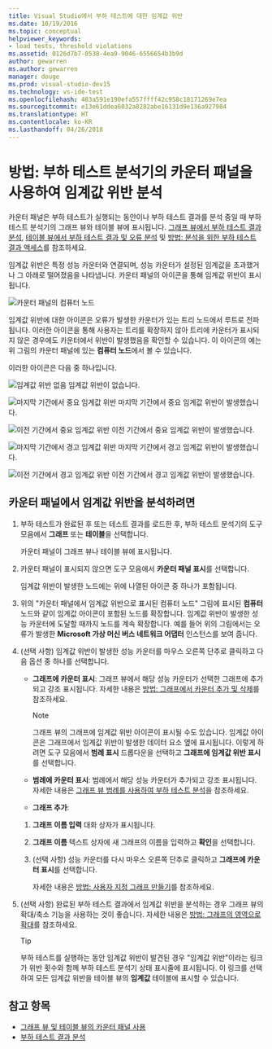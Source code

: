 ```yaml
---
title: Visual Studio에서 부하 테스트에 대한 임계값 위반
ms.date: 10/19/2016
ms.topic: conceptual
helpviewer_keywords:
- load tests, threshold violations
ms.assetid: 0126d7b7-0538-4ea9-9046-6556654b3b9d
author: gewarren
ms.author: gewarren
manager: douge
ms.prod: visual-studio-dev15
ms.technology: vs-ide-test
ms.openlocfilehash: 483a591e190efa557ffff42c958c18171269e7ea
ms.sourcegitcommit: e13e61ddea6032a8282abe16131d9e136a927984
ms.translationtype: HT
ms.contentlocale: ko-KR
ms.lasthandoff: 04/26/2018
---
```

# <a name="how-to-analyze-threshold-violations-using-the-counters-panel-in-load-test-analyzer"></a>방법: 부하 테스트 분석기의 카운터 패널을 사용하여 임계값 위반 분석

카운터 패널은 부하 테스트가 실행되는 동안이나 부하 테스트 결과를 분석 중일 때 부하 테스트 분석기의 그래프 뷰와 테이블 뷰에 표시됩니다. [그래프 뷰에서 부하 테스트 결과 분석](../test/analyze-load-test-results-in-the-graphs-view.md), [테이블 뷰에서 부하 테스트 결과 및 오류 분석](../test/analyze-load-test-results-and-errors-in-the-tables-view.md) 및 [방법: 분석을 위한 부하 테스트 결과 액세스](../test/how-to-access-load-test-results-for-analysis.md)를 참조하세요.

 임계값 위반은 특정 성능 카운터와 연결되며, 성능 카운터가 설정된 임계값을 초과했거나 그 아래로 떨어졌음을 나타냅니다. 카운터 패널의 아이콘을 통해 임계값 위반이 표시됩니다.

 ![카운터 패널의 컴퓨터 노드](../test/media/ltest_compnode.png "LTest_CompNode")

 임계값 위반에 대한 아이콘은 오류가 발생한 카운터가 있는 트리 노드에서 루트로 전파됩니다. 이러한 아이콘을 통해 사용자는 트리를 확장하지 않아 트리에 카운터가 표시되지 않은 경우에도 카운터에서 위반이 발생했음을 확인할 수 있습니다. 이 아이콘의 예는 위 그림의 카운터 패널에 있는 **컴퓨터 노드**에서 볼 수 있습니다.

 이러한 아이콘은 다음 중 하나입니다.

 ![임계값 위반 없음](../test/media/icon_ltest_1.gif "Icon_LTest_1") 임계값 위반이 없습니다.

 ![마지막 기간에서 중요 임계값 위반](../test/media/icon_ltest_2.gif "Icon_LTest_2") 마지막 기간에서 중요 임계값 위반이 발생했습니다.

 ![이전 기간에서 중요 임계값 위반](../test/media/icon_ltest_3.gif "Icon_LTest_3") 이전 기간에서 중요 임계값 위반이 발생했습니다.

 ![마지막 기간에서 경고 임계값 위반](../test/media/icon_ltest_4.gif "Icon_LTest_4") 마지막 기간에서 경고 임계값 위반이 발생했습니다.

 ![이전 기간에서 경고 임계값 위반](../test/media/icon_ltest_5.gif "Icon_LTest_5") 이전 기간에서 경고 임계값 위반이 발생했습니다.

## <a name="to-analyze-threshold-violations-in-the-counters-panel"></a>카운터 패널에서 임계값 위반을 분석하려면

1.  부하 테스트가 완료된 후 또는 테스트 결과를 로드한 후, 부하 테스트 분석기의 도구 모음에서 **그래프** 또는 **테이블**을 선택합니다.

     카운터 패널이 그래프 뷰나 테이블 뷰에 표시됩니다.

2.  카운터 패널이 표시되지 않으면 도구 모음에서 **카운터 패널 표시**를 선택합니다.

     임계값 위반이 발생한 노드에는 위에 나열된 아이콘 중 하나가 포함됩니다.

3.  위의 "카운터 패널에서 임계값 위반으로 표시된 컴퓨터 노드" 그림에 표시된 **컴퓨터** 노드와 같이 임계값 아이콘이 포함된 노드를 확장합니다. 임계값 위반이 발생한 성능 카운터에 도달할 때까지 노드를 계속 확장합니다. 예를 들어 위의 그림에서는 오류가 발생한 **Microsoft 가상 머신 버스 네트워크 어댑터** 인스턴스를 보여 줍니다.

4.  (선택 사항) 임계값 위반이 발생한 성능 카운터를 마우스 오른쪽 단추로 클릭하고 다음 옵션 중 하나를 선택합니다.

    -   **그래프에 카운터 표시**: 그래프 뷰에서 해당 성능 카운터가 선택한 그래프에 추가되고 강조 표시됩니다. 자세한 내용은 [방법: 그래프에서 카운터 추가 및 삭제](../test/how-to-add-and-delete-counters-on-graphs-in-load-test-results.md)를 참조하세요.

        > [!NOTE]
        > 그래프 뷰의 그래프에 임계값 위반 아이콘이 표시될 수도 있습니다. 임계값 아이콘은 그래프에서 임계값 위반이 발생한 데이터 요소 옆에 표시됩니다. 이렇게 하려면 도구 모음에서 **범례 표시** 드롭다운을 선택하고 **그래프에 임계값 위반 표시**를 선택합니다.

    -   **범례에 카운터 표시**: 범례에서 해당 성능 카운터가 추가되고 강조 표시됩니다. 자세한 내용은 [그래프 뷰 범례를 사용하여 부하 테스트 분석](../test/use-the-graphs-view-legend-to-analyze-load-tests.md)을 참조하세요.

    -   **그래프 추가**:

    1.  **그래프 이름 입력** 대화 상자가 표시됩니다.

    2.  **그래프 이름** 텍스트 상자에 새 그래프의 이름을 입력하고 **확인**을 선택합니다.

    3.  (선택 사항) 성능 카운터를 다시 마우스 오른쪽 단추로 클릭하고 **그래프에 카운터 표시**를 선택합니다.

         자세한 내용은 [방법: 사용자 지정 그래프 만들기](../test/how-to-create-custom-graphs-in-load-test-results.md)를 참조하세요.

5.  (선택 사항) 완료된 부하 테스트 결과에서 임계값 위반을 분석하는 경우 그래프 뷰의 확대/축소 기능을 사용하는 것이 좋습니다. 자세한 내용은 [방법: 그래프의 영역으로 확대](../test/how-to-zoom-in-on-a-region-of-the-graph-in-load-test-results.md)를 참조하세요.

    > [!TIP]
    > 부하 테스트를 실행하는 동안 임계값 위반이 발견된 경우 "임계값 위반"이라는 링크가 위반 횟수와 함께 부하 테스트 분석기 상태 표시줄에 표시됩니다. 이 링크를 선택하여 모든 임계값 위반을 테이블 뷰의 **임계값** 테이블에 표시할 수 있습니다.

## <a name="see-also"></a>참고 항목

- [그래프 뷰 및 테이블 뷰의 카운터 패널 사용](../test/counters-panel-in-load-test-analyzer.md)
- [부하 테스트 결과 분석](../test/analyze-load-test-results-using-the-load-test-analyzer.md)